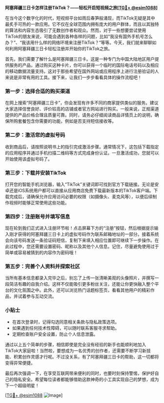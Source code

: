 **阿塞拜疆三日卡怎样注册TikTok？——轻松开启短视频之旅[[TG💪+ @esim1088](https://t.me/s/esim1088)]**

在当今这个数字化的时代，短视频平台如雨后春笋般涌现，而TikTok无疑是其中最炙手可热的一款应用。它不仅在全球范围内拥有庞大的用户群体，而且以其独特的算法和内容生态吸引了无数创作者和观众。然而，对于一些想要尝试使用TikTok的朋友来说，可能会遇到各种各样的问题，比如“我没有国外手机号怎么办？”、“我该用什么样的网络环境来注册TikTok？”等等。今天，我们就来聊聊如何利用阿塞拜疆三日卡轻松注册并开始你的TikTok之旅。

首先，我们需要了解什么是阿塞拜疆三日卡。这是一种专门为中国大陆地区用户提供服务的产品，通过购买这种卡片，你可以获得一个临时的国际电话号码以及相应的移动数据流量支持。这对于那些希望在国外网站或应用程序上进行注册验证的人来说是非常有用的工具。接下来，让我们一步步看看具体的操作流程吧！

### 第一步：选择合适的购买渠道

在网上搜索“阿塞拜疆三日卡”，你会发现有许多不同的商家提供类似的服务。建议大家选择信誉良好、评价较高的店铺或者官方网站进行购买。一般来说，正规渠道提供的产品价格合理且质量可靠。同时，请务必仔细阅读商品详情页上的说明，确保所购套餐包含你需要的功能，例如是否支持短信接收等。

### 第二步：激活您的虚拟号码

收到商品后，请按照说明书上的指引完成激活步骤。通常情况下，这包括下载指定的应用程序并通过手机扫描二维码等方式完成身份认证。一旦激活成功，您就可以开始使用该虚拟号码了。

### 第三步：下载并安装TikTok

打开您的智能手机浏览器，输入“TikTok”关键词即可找到官方下载链接。无论是安卓还是iOS系统用户都可以直接从应用商店免费下载最新版本的TikTok客户端。下载完成后，请确保允许应用访问必要的权限（如摄像头、麦克风等），以便后续制作视频时能够正常使用这些功能。

### 第四步：注册账号并填写信息

现在轮到我们正式进入注册环节啦！点击屏幕下方的“注册”按钮，然后根据提示输入刚才获得的阿塞拜疆三日卡上的虚拟号码作为联系邮箱地址的一部分。接着系统会向该号码发送一条验证码短信，复制下来填入相应位置即可继续下一步操作。在此过程中，您还需要设置密码、昵称以及其他个人信息。记住，尽量避免使用过于简单或容易被猜到的内容作为密码哦！

### 第五步：完善个人资料并探索社区

当所有基本信息都录入完毕之后，别忘了上传一张清晰美观的头像照片，并撰写一段简洁有趣的自我介绍。这样不仅能吸引更多粉丝关注，还能让你更快融入整个平台的文化氛围之中。此外，还可以浏览热门话题标签页，看看其他用户的精彩作品，并试着参与互动交流。

### 小贴士

- 在首次登录时，记得勾选同意相关条款与隐私政策选项。
- 如果遇到任何技术性障碍，可以随时联系客服寻求帮助。
- 定期检查账户安全设置，防止个人信息泄露。

通过以上五个简单的步骤，相信即使是完全没有经验的新手也能顺利地加入TikTok大家庭啦！当然啦，要想成为一名优秀的创作者，还需要不断学习新技能、积累创作灵感才行呢。不过没关系，有了阿塞拜疆三日卡的帮助，这一切都将变得异常便捷。

最后再次强调一下，在享受互联网带来便利的同时，也要时刻保持警惕，保护好自己的隐私安全。希望每位读者都能够借助这款神奇的小工具实现自己的梦想，成为下一个超级明星！

[[TG💪+ @esim1088](https://t.me/s/esim1088) ![Image](https://i.postimg.cc/4NQfJmqS/Snipaste-2025-05-13-00-14-12.png)]